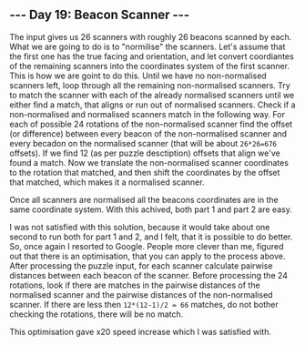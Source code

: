 ## --- Day 19: Beacon Scanner ---

The input gives us 26 scanners with roughly 26 beacons
scanned by each. What we are going to do is to "normilise" the scanners. Let's assume that the first one has the true
facing and orientation, and let convert coordiantes of the remaining scanners into the coordinates system of the
first scanner. This is how we are goint to do this. Until we have no non-normalised scanners left, loop through all
the remaining non-normalised scanners. Try to match the scanner with each of the already normalised scanners until
we either find a match, that aligns or run out of normalised scanners. Check if a non-normalised and normalised
scanners match in the following way. For each of possible 24 rotations of the non-normalised scanner find the offset
(or difference) between every beacon of the non-normalised scanner and every becadon on the normalised scanner (that
will be about `26*26=676` offsets). If we find 12 (as per puzzle desctiption) offsets that align we've found a match.
Now we translate the non-normalised scanner coordinates to the rotation that matched, and then shift the coordinates
by the offset that matched, which makes it a normalised scanner.

Once all scanners are normalised all the beacons coordinates are in the same coordinate system. With this achived,
both part 1 and part 2 are easy.

I was not satisfied with this solution, because it would take about one second to run both for part 1 and 2, and I
felt, that it is possible to do better. So, once again I resorted to Google. People more clever than me, figured out
that there is an optimisation, that you can apply to the process above. After processing the puzzle input, for each
scanner calculate pairwise distances between each beacon of the scanner. Before processing the 24 rotations, look if
there are matches in the pairwise distances of the normalised scanner and the pairwise distances of the non-normalised
scanner. If there are less then `12*(12-1)/2 = 66` matches, do not bother checking the rotations, there will be no match.

This optimisation gave x20 speed increase which I was satisfied with.
